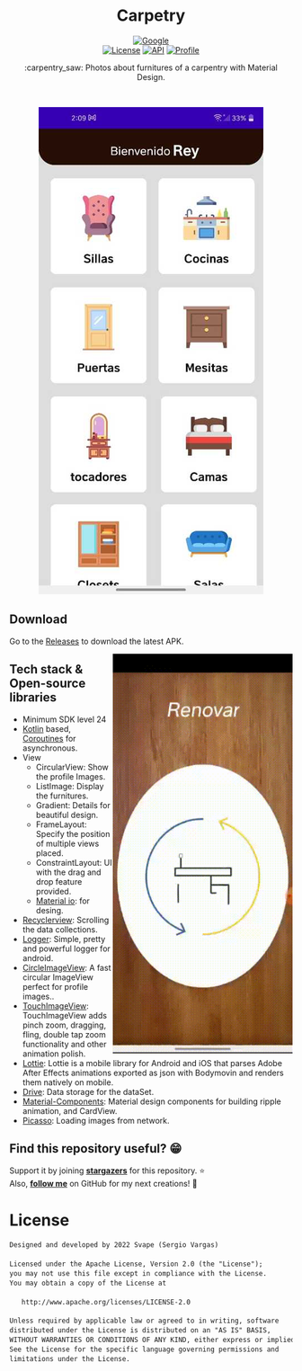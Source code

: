 <h1 align="center">Carpetry</h1>

<p align="center">
  <a href="https://www.youtube.com/shorts/LiqhpCV6toA"><img alt="Google" src="https://img.shields.io/badge/Svape-Svape?color=%23fc2003&label=Preview&logo=youtube"/></a><br>
  <a href="https://opensource.org/licenses/Apache-2.0"><img alt="License" src="https://img.shields.io/badge/License-Apache%202.0-blue.svg"/></a>
  <a href="https://android-arsenal.com/api?level=24"><img alt="API" src="https://img.shields.io/badge/API-24%2B-brightgreen.svg?style=flat"/></a>
  <a href="https://github.com/Enrique213-VP"><img alt="Profile" src="https://img.shields.io/badge/Github-Enrique213--VP-blue?logo=Github"/></a> 
</p>

<p align="center">  
:carpentry_saw: Photos about furnitures of a carpentry with Material Design.
</p>
</br>

<p align="center">
<img src="/Assets/preview.jpeg"/>
</p>

## Download
Go to the [Releases](https://github.com/Enrique213-VP/Carpetry/releases) to download the latest APK.

<img src="/Assets/furg.gif" align="right" width="320"/>

## Tech stack & Open-source libraries
- Minimum SDK level 24
- [Kotlin](https://kotlinlang.org/) based, [Coroutines](https://github.com/Kotlin/kotlinx.coroutines) for asynchronous.
- View
  - CircularView: Show the profile Images.
  - ListImage: Display the furnitures.
  - Gradient: Details for beautiful design.
  - FrameLayout: Specify the position of multiple views placed.
  - ConstraintLayout: UI with the drag and drop feature provided.
  - [Material io](https://m3.material.io/): for desing.
- [Recyclerview](https://developer.android.com/jetpack/androidx/releases/recyclerview): Scrolling the data collections.
- [Logger](https://github.com/orhanobut/logger): Simple, pretty and powerful logger for android.
- [CircleImageView](https://github.com/hdodenhof/CircleImageView): A fast circular ImageView perfect for profile images..
- [TouchImageView](https://github.com/MikeOrtiz/TouchImageView): TouchImageView adds pinch zoom, dragging, fling, double tap zoom functionality and other animation polish.
- [Lottie](https://github.com/airbnb/lottie-android): Lottie is a mobile library for Android and iOS that parses Adobe After Effects animations exported as json with Bodymovin and renders them natively on mobile.
- [Drive](https://www.google.com/intl/es/drive/): Data storage for the dataSet.
- [Material-Components](https://github.com/material-components/material-components-android): Material design components for building ripple animation, and CardView.
- [Picasso](https://square.github.io/picasso/): Loading images from network.

## Find this repository useful? :grin:
Support it by joining __[stargazers](https://github.com/Enrique213-VP/Carpetry/stargazers)__ for this repository. :star: <br>
Also, __[follow me](https://github.com/Enrique213-VP)__ on GitHub for my next creations! :bison:

# License
```xml
Designed and developed by 2022 Svape (Sergio Vargas)

Licensed under the Apache License, Version 2.0 (the "License");
you may not use this file except in compliance with the License.
You may obtain a copy of the License at

   http://www.apache.org/licenses/LICENSE-2.0

Unless required by applicable law or agreed to in writing, software
distributed under the License is distributed on an "AS IS" BASIS,
WITHOUT WARRANTIES OR CONDITIONS OF ANY KIND, either express or implied.
See the License for the specific language governing permissions and
limitations under the License.
```


